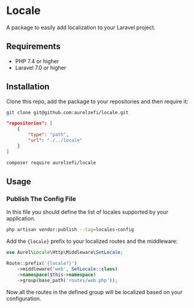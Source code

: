 # Locale

A package to easily add localization to your Laravel project.

## Requirements

- PHP 7.4 or higher
- Laravel 7.0 or higher

## Installation

Clone this repo, add the package to your repositories and then require it:

```bash
git clone git@github.com:aurelzefi/locale.git
```

```json
"repositories": [
    {
        "type": "path",
        "url": "./../locale"
    }
]
```

```bash
composer require aurelzefi/locale
```

## Usage

### Publish The Config File

In this file you should define the list of locales supported by your application.

```bash
php artisan vendor:publish --tag=locales-config
```

Add the `{locale}` prefix to your localized routes and the middleware:

```php
use Aurel\Locale\Http\Middleware\SetLocale;

Route::prefix('{locale?}')
    ->middleware('web', SetLocale::class)
    ->namespace($this->namespace)
    ->group(base_path('routes/web.php'));
```

Now all the routes in the defined group will be localized based on your configuration.
